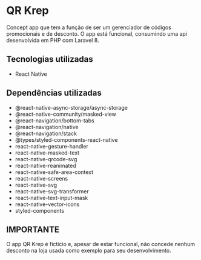 # QR Krep
  Concept app que tem a função de ser um gerenciador de códigos promocionais e de desconto.
  O app está funcional, consumindo uma api desenvolvida em PHP com Laravel 8.

## Tecnologias utilizadas
  - React Native

## Dependências utilizadas
  - @react-native-async-storage/async-storage
  - @react-native-community/masked-view
  - @react-navigation/bottom-tabs
  - @react-navigation/native
  - @react-navigation/stack
  - @types/styled-components-react-native
  - react-native-gesture-handler
  - react-native-masked-text
  - react-native-qrcode-svg
  - react-native-reanimated
  - react-native-safe-area-context
  - react-native-screens
  - react-native-svg
  - react-native-svg-transformer
  - react-native-text-input-mask
  - react-native-vector-icons
  - styled-components

## IMPORTANTE
  O app QR Krep é fictício e, apesar de estar funcional, não concede nenhum desconto na loja usada como exemplo para seu desenvolvimento.